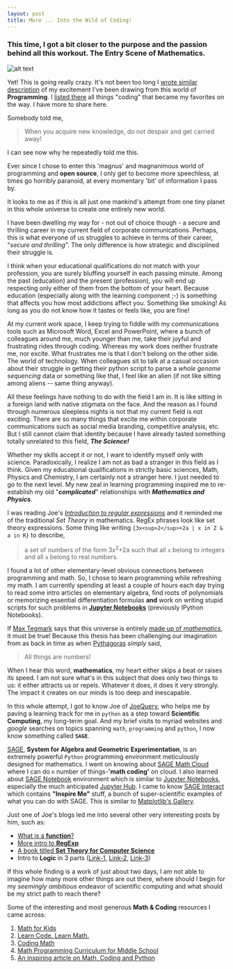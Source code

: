 ```yaml
---
layout: post
title: More ... Into the Wild of Coding!
---
```


### This time, I got a bit closer to the purpose and the passion behind all this workout. The Entry Scene of **Mathematics**.

![alt text](http://38.media.tumblr.com/tumblr_mb2b3uVQUQ1qfg7o3o1_400.gif "Math & Coding @http://thinktosuccess.tumblr.com/")

Yet! This is going really crazy. It's not been too long I [wrote similar description](http://asmind.com/into-the-wild-of-coding) of my excitement I've been drawing from this world of **Programming**. I [listed there](http://asmind.com/into-the-wild-of-coding) all things "coding" that became my favorites on the way. I have more to share here.

Somebody told me,
> When you acquire new knowledge, do not despair and get carried away!

I can see now why he repeatedly told me this.

Ever since I chose to enter this 'magnus' and magnanimous world of programming and __open source__, I only get to become more speechless, at times go horribly paranoid, at every momentary 'bit' of information I pass by.

It looks to me as if this is all just one mankind's attempt from one tiny planet in this whole universe to create one entirely new world.

I have been dwelling my way for - not out of choice though -  a secure and thrilling career in my current field of corporate communications. Perhaps, this is what everyone of us struggles to achieve in terms of their career, "_secure and thrilling_". The only difference is how strategic and disciplined their struggle is.

I think when your educational qualifications do not match with your profession, you are surely bluffing yourself in each passing minute. Among the past (education) and the present (profession), you will end up respecting only either of them from the bottom of your heart. Because education (especially along with the learning component ;-) is something that affects you how most addictions affect you. Something like smoking! As long as you do not know how it tastes or feels like, you are fine!

At my current work space, I keep trying to fiddle with my communications tools such as Microsoft Word, Excel and PowerPoint, where a bunch of colleagues around me, much younger than me, take their joyful and frustrating rides through coding. Whereas my work does neither frustrate me, nor excite. What frustrates me is that I don't belong on the other side. The world of technology. When colleagues sit to talk at a casual occasion about their struggle in getting their python script to parse a _whole genome sequencing_ data or something like that, I feel like an alien (if not like sitting among aliens -- same thing anyway).

All these feelings have nothing to do with the field I am in. It is like sitting in a foreign land with native stigmata on the face. And the reason as I found through numerous sleepless nights is not that my current field is not exciting. There are so many things that excite me within corporate communications such as social media branding, competitive analysis, etc. But I still cannot claim that identity because I have already tasted something totally unrelated to this field, ___The Science!___

Whether my skills accept it or not, I want to identify myself only with science. Paradoxically, I realize I am not as bad a stranger in this field as I think. Given my educational qualifications in strictly basic sciences, Math, Physics and Chemistry, I am certainly not a stranger here. I just needed to go to the next level. My new zeal in learning programming inspired me to re-establish my old "___complicated___" relationships with ___Mathematics and Physics___.

I was reading Joe's [*Introduction to regular expressions*](http://vertstudios.com/blog/introduction-to-regular-expressions/) and it reminded me of the traditional *Set Theory* in mathematics. RegEx phrases look like set theory expressions. Some thing like writing `{3x<sup>2</sup>+2a | x in Z & a in R}` to describe,

> a set of numbers of the form 3x<sup>2</sup>+2a such that all `x` belong to integers and all `a` belong to real numbers.

I found a lot of other elementary-level obvious connections between programming and math. So, I chose to learn programming while refreshing my math. I am currently spending at least a couple of hours each day trying to read some intro articles on elementary algebra, find roots of polynomials or memorizing essential differentiation formulas **and** work on writing stupid scripts for such problems in **[Jupyter Notebooks](http://jupyter.org/)** (previously IPython Notebooks).

If [Max Tegmark](http://en.wikipedia.org/wiki/Max_Tegmark) says that this universe is entirely [made up of _mathematics_](http://www.livescience.com/42839-the-universe-is-math.html?cmpid=514645_20150311_41853996&adbid=575468717175234560&adbpl=tw&adbpr=15428397), it must be true! Because this thesis has been challenging our imagination from as back in time as when [Pythagoras]() _simply_ said,

> All things are numbers!

When I hear this word, __mathematics__, my heart either skips a beat or raises its speed. I am not sure what's in this subject that does only two things to us: it either attracts us or repels. Whatever it does, it does it very strongly. The impact it creates on our minds is too deep and inescapable.

In this whole attempt, I got to know Joe of [JoeQuery](http://joequery.me/), who helps me by paving a learning track for me in `python` as a step toward **Scientific Computing**, my long-term goal. And my brief visits to myriad websites and _google_ searches on topics spanning `math`, `programming` and `python`, I now know something called **`SAGE`**.

[SAGE](http://www.sagemath.org/), **System for Algebra and Geometric Experimentation**, is an extremely powerful `Python` programming environment meticulously designed for mathematics. I went on knowing about [SAGE Math Cloud](https://cloud.sagemath.com/) where I can do `n` number of things-__'math coding'__ on cloud. I also learned about [SAGE Notebook](http://www.sagenb.org/) environment which is similar to [Jupyter Notebooks](http://jupyter.org/), especially the much anticipated [Jupyter Hub](https://github.com/jupyter/jupyterhub). I came to know [SAGE Interact](http://wiki.sagemath.org/interact/) which contains **"Inspire Me"** stuff, a bunch of super-scientific examples of what you can do with SAGE. This is similar to [Matplotlib's Gallery](http://matplotlib.org/gallery.html).

Just one of Joe's blogs led me into several other very interesting posts by him, such as:
- [What is a **function**?](http://vertstudios.com/blog/what-is-a-function/)
- [More intro to **RegExp**](http://vertstudios.com/blog/back-references-quantifiers-and-anchors-in-regex/)
- [A book titled **Set Theory for Computer Science**](http://www.daimi.au.dk/~gwinskel/STiCS.pdf)
- Intro to **Logic** in 3 parts ([Link-1](http://vertstudios.com/blog/introduction-logic-part-1-negation-and-or-statements/), [Link-2](http://vertstudios.com/blog/introduction-logic-part-2-constructing-truth-tables/), [Link-3](http://vertstudios.com/blog/introduction-to-logic-useful-tautologies/))

If this whole finding is a work of just about two days, I am not able to imagine how many more other things are out there, where should I begin for my _seemingly ambitious_ endeavor of scientific computing and what should be my strict path to reach there?

Some of the interesting and most generous **Math & Coding** resources I came across:

1. [Math for Kids](http://www.mathandcoding.org/)
2. [Learn Code. Learn Math.](http://www.codebymath.com/)
3. [Coding Math](http://www.codingmath.com/)
4. [Math Programming Curriculum for Middle School](https://code.org/curriculum/msm)
5. [An inspiring article on Math, Coding and Python](http://matt.might.net/articles/discrete-math-and-code/)
